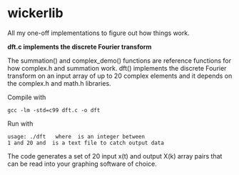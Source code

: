 wickerlib
=========

All my one-off implementations to figure out how things work.

**dft.c implements the discrete Fourier transform**

The summation() and complex\_demo() functions are reference functions for how complex.h and summation work. dft() implements the discrete Fourier transform on an input array of up to 20 complex elements and it depends on the complex.h and math.h libraries.

Compile with

<code>gcc -lm -std=c99 dft.c -o dft</code>

Run with

<code>usage: ./dft <int> <filename>
where <int> is an integer between 1 and 20
and <filename> is a text file to catch output data</code>

The code generates a set of 20 input x(t) and output X(k) array pairs that can be read into your graphing software of choice.

